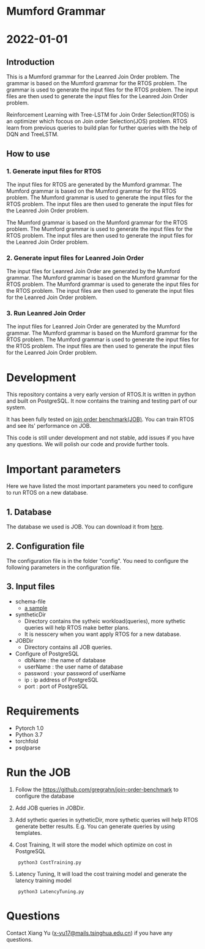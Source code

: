 # Mumford Grammar
# 2022-01-01

## Introduction

This is a Mumford grammar for the Leanred Join Order problem. The grammar is based on the Mumford grammar for the RTOS problem. The grammar is used to generate the input files for the RTOS problem. The input files are then used to generate the input files for the Leanred Join Order problem.

Reinforcement Learning with Tree-LSTM for Join Order Selection(RTOS) is an optimizer which focous on Join order Selection(JOS) problem.  RTOS learn from previous queries to build plan for further queries with the help of DQN and TreeLSTM.

## How to use

### 1. Generate input files for RTOS

The input files for RTOS are generated by the Mumford grammar. The Mumford grammar is based on the Mumford grammar for the RTOS problem. The Mumford grammar is used to generate the input files for the RTOS problem. The input files are then used to generate the input files for the Leanred Join Order problem.

The Mumford grammar is based on the Mumford grammar for the RTOS problem. The Mumford grammar is used to generate the input files for the RTOS problem. The input files are then used to generate the input files for the Leanred Join Order problem.


### 2. Generate input files for Leanred Join Order

The input files for Leanred Join Order are generated by the Mumford grammar. The Mumford grammar is based on the Mumford grammar for the RTOS problem. The Mumford grammar is used to generate the input files for the RTOS problem. The input files are then used to generate the input files for the Leanred Join Order problem.


### 3. Run Leanred Join Order

The input files for Leanred Join Order are generated by the Mumford grammar. The Mumford grammar is based on the Mumford grammar for the RTOS problem. The Mumford grammar is used to generate the input files for the RTOS problem. The input files are then used to generate the input files for the Leanred Join Order problem.


# Development

This repository contains a very early version of RTOS.It is written in python and built on PostgreSQL. It now contains the training and testing part of our system. 



It has been fully tested on <a href="http://www.vldb.org/pvldb/vol9/p204-leis.pdf">join order benchmark(JOB)</a>. You can train RTOS and see its' performance on JOB.

This code is still under development and not stable, add issues if you have any questions. We will polish our code and provide further tools. 

# Important parameters
Here we have listed the most important parameters you need to configure to run RTOS on a new database. 

## 1. Database

The database we used is JOB. You can download it from <a href="http://www.vldb.org/pvldb/vol9/p204-leis.pdf">here</a>.

## 2. Configuration file

The configuration file is in the folder "config". You need to configure the following parameters in the configuration file.



## 3. Input files
- schema-file
    - <a href ="https://github.com/gregrahn/join-order-benchmark/blob/master/schema.sql"> a sample</a>
- syntheticDir
    - Directory contains the sytheic workload(queries), more sythetic queries will help RTOS make better plans. 
    - It is nesscery when you want apply RTOS for a new database.  
- JOBDir
    - Directory contains all JOB queries. 
- Configure of PostgreSQL
    - dbName : the name of database 
    - userName : the user name of database
    - password : your password of userName
    - ip : ip address of PostgreSQL
    - port : port of PostgreSQL

# Requirements
- Pytorch 1.0
- Python 3.7
- torchfold
- psqlparse

# Run the JOB 
1. Follow the https://github.com/gregrahn/join-order-benchmark to configure the database
2. Add JOB queries in JOBDir.
3. Add sythetic queries in sytheticDir, more sythetic queries will help RTOS generate better results. E.g. You can generate queries by using templates.
4. Cost Training, It will store the model which optimize on cost in PostgreSQL

		python3 CostTraining.py

5. Latency Tuning, It will load the cost training model and generate the latency training model
	
		python3 LatencyTuning.py 


# Questions
Contact Xiang Yu (x-yu17@mails.tsinghua.edu.cn) if you have any questions.